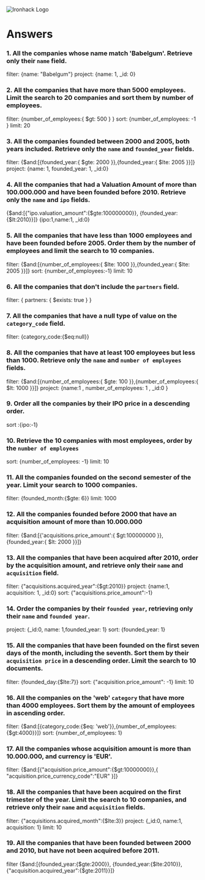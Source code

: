 ![Ironhack Logo](https://i.imgur.com/1QgrNNw.png)

# Answers

### 1. All the companies whose name match 'Babelgum'. Retrieve only their `name` field.

filter: {name: "Babelgum"}
project: {name: 1, _id: 0}

### 2. All the companies that have more than 5000 employees. Limit the search to 20 companies and sort them by **number of employees**.

filter: {number_of_employees:{ $gt: 500 } }
sort: {number_of_employees: -1 }
limit: 20

### 3. All the companies founded between 2000 and 2005, both years included. Retrieve only the `name` and `founded_year` fields.

filter: {$and:[{founded_year:{ $gte: 2000 }},{founded_year:{ $lte: 2005 }}]}
project: {name: 1, founded_year: 1, _id:0}


### 4. All the companies that had a Valuation Amount of more than 100.000.000 and have been founded before 2010. Retrieve only the `name` and `ipo` fields.

{$and:[{"ipo.valuation_amount":{$gte:100000000}}, {founded_year:{$lt:2010}}]} 
{ipo:1,name:1, _id:0} 

### 5. All the companies that have less than 1000 employees and have been founded before 2005. Order them by the number of employees and limit the search to 10 companies.

filter: {$and:[{number_of_employees:{ $lte: 1000 }},{founded_year:{ $lte: 2005 }}]}
sort: {number_of_employees:-1}
limit: 10

### 6. All the companies that don't include the `partners` field.

filter:  { partners: { $exists: true  } }

### 7. All the companies that have a null type of value on the `category_code` field.

filter: {category_code:{$eq:null}}

### 8. All the companies that have at least 100 employees but less than 1000. Retrieve only the `name` and `number of employees` fields.

filter: {$and:[{number_of_employees:{ $gte: 100 }},{number_of_employees:{ $lt: 1000 }}]}
project: {name:1 , number_of_employees: 1 , _id:0 }

### 9. Order all the companies by their IPO price in a descending order.

sort :{ipo:-1}

### 10. Retrieve the 10 companies with most employees, order by the `number of employees`

sort: {number_of_employees: -1}
limit: 10

### 11. All the companies founded on the second semester of the year. Limit your search to 1000 companies.

filter: {founded_month:{$gte: 6}}
limit: 1000

### 12. All the companies founded before 2000 that have an acquisition amount of more than 10.000.000

filter: {$and:[{'acquisitions.price_amount':{ $gt:100000000 }},{founded_year:{ $lt: 2000 }}]}

### 13. All the companies that have been acquired after 2010, order by the acquisition amount, and retrieve only their `name` and `acquisition` field.

filter: {"acquisitions.acquired_year":{$gt:2010}}
project: {name:1, acquisition: 1, _id:0}
sort: {"acquisitions.price_amount":-1}

### 14. Order the companies by their `founded year`, retrieving only their `name` and `founded year`.

project: {_id:0, name: 1,founded_year: 1}
sort: {founded_year: 1}

### 15. All the companies that have been founded on the first seven days of the month, including the seventh. Sort them by their `acquisition price` in a descending order. Limit the search to 10 documents.

filter: {founded_day:{$lte:7}}
sort: {"acquisition.price_amount": -1}
limit: 10

### 16. All the companies on the 'web' `category` that have more than 4000 employees. Sort them by the amount of employees in ascending order.

filter: {$and:[{category_code:{$eq: 'web'}},{number_of_employees:{$gt:4000}}]}
sort: {number_of_employees: 1}

### 17. All the companies whose acquisition amount is more than 10.000.000, and currency is 'EUR'.

filter: {$and:[{"acquisition.price_amount":{$gt:10000000}},{ "acquisition.price_currency_code":"EUR" }]}

### 18. All the companies that have been acquired on the first trimester of the year. Limit the search to 10 companies, and retrieve only their `name` and `acquisition` fields.

filter: {"acquisitions.acquired_month":{$lte:3}}
project: {_id:0, name:1, acquisition: 1}
limit: 10

### 19. All the companies that have been founded between 2000 and 2010, but have not been acquired before 2011.

filter {$and:[{founded_year:{$gte:2000}}, {founded_year:{$lte:2010}}, {"acquisition.acquired_year":{$gte:2011}}]}